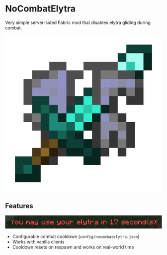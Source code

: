 # NoCombatElytra
Very simple server-sided Fabric mod that disables elytra gliding during combat.

![Picture of a broken elytra with a Diamond Sword going through it, used as the mods icon](src/main/resources/assets/nocombatelytra/icon.png)

## Features
![Text reading "You may use your elytra in 17 seconds!"](assets/cooldown.png)
- Configurable combat cooldown (`config/nocombatelytra.json`)
- Works with vanilla clients
- Cooldown resets on respawn and works on real-world time